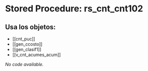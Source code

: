 # Stored Procedure: rs_cnt_cnt102

## Usa los objetos:
- [[cnt_puc]]
- [[gen_ccosto]]
- [[gen_clasif1]]
- [[v_cnt_acumes_acum]]

*No code available.*
